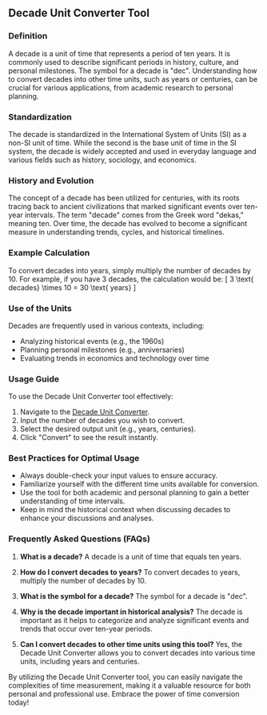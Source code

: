 ## Decade Unit Converter Tool

### Definition
A decade is a unit of time that represents a period of ten years. It is commonly used to describe significant periods in history, culture, and personal milestones. The symbol for a decade is "dec". Understanding how to convert decades into other time units, such as years or centuries, can be crucial for various applications, from academic research to personal planning.

### Standardization
The decade is standardized in the International System of Units (SI) as a non-SI unit of time. While the second is the base unit of time in the SI system, the decade is widely accepted and used in everyday language and various fields such as history, sociology, and economics.

### History and Evolution
The concept of a decade has been utilized for centuries, with its roots tracing back to ancient civilizations that marked significant events over ten-year intervals. The term "decade" comes from the Greek word "dekas," meaning ten. Over time, the decade has evolved to become a significant measure in understanding trends, cycles, and historical timelines.

### Example Calculation
To convert decades into years, simply multiply the number of decades by 10. For example, if you have 3 decades, the calculation would be:
\[ 
3 \text{ decades} \times 10 = 30 \text{ years} 
\]

### Use of the Units
Decades are frequently used in various contexts, including:
- Analyzing historical events (e.g., the 1960s)
- Planning personal milestones (e.g., anniversaries)
- Evaluating trends in economics and technology over time

### Usage Guide
To use the Decade Unit Converter tool effectively:
1. Navigate to the [Decade Unit Converter](https://www.inayam.co/unit-converter/time).
2. Input the number of decades you wish to convert.
3. Select the desired output unit (e.g., years, centuries).
4. Click "Convert" to see the result instantly.

### Best Practices for Optimal Usage
- Always double-check your input values to ensure accuracy.
- Familiarize yourself with the different time units available for conversion.
- Use the tool for both academic and personal planning to gain a better understanding of time intervals.
- Keep in mind the historical context when discussing decades to enhance your discussions and analyses.

### Frequently Asked Questions (FAQs)

1. **What is a decade?**
   A decade is a unit of time that equals ten years.

2. **How do I convert decades to years?**
   To convert decades to years, multiply the number of decades by 10.

3. **What is the symbol for a decade?**
   The symbol for a decade is "dec".

4. **Why is the decade important in historical analysis?**
   The decade is important as it helps to categorize and analyze significant events and trends that occur over ten-year periods.

5. **Can I convert decades to other time units using this tool?**
   Yes, the Decade Unit Converter allows you to convert decades into various time units, including years and centuries.

By utilizing the Decade Unit Converter tool, you can easily navigate the complexities of time measurement, making it a valuable resource for both personal and professional use. Embrace the power of time conversion today!